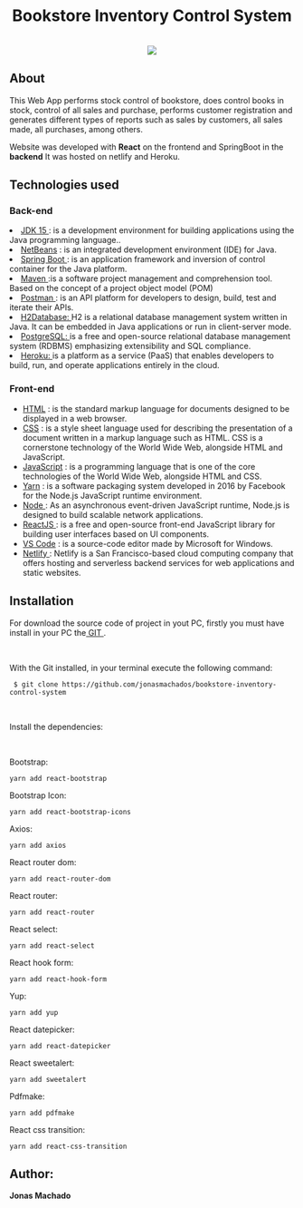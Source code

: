 <h1 align="center">Bookstore Inventory Control System </h1>

<p align="center">
  <br>
	<img src="https://user-images.githubusercontent.com/67349235/200827152-6c04e9ca-b92b-4544-8bd0-39bf2b44dbd1.gif">
</p>

<h2>About</h2>

<p>This Web App performs stock control of bookstore, does control books in stock, control of all sales and purchase, 
performs customer registration and generates different types of reports such as sales by customers, all sales made, all purchases, among others.
 </p>
<p>Website was developed with <b>React</b> on the frontend and SpringBoot in the <b>backend</b> It was hosted on netlify and Heroku. </p>

<h2>Technologies used</h2>
  <h3> Back-end </h3>
  <u1>
	<li><a href="https://www.oracle.com/br/java/technologies/javase-jdk11-downloads.html"> JDK 15 </a> : is a development environment for building applications using the Java programming language.. </li>
	<li><a href="https://netbeans.apache.org/download/index.html"> NetBeans</a> : is an integrated development environment (IDE) for Java. </li>
	<li><a href="https://spring.io/"> Spring Boot </a> :  is an application framework and inversion of control container for the Java platform.</li>
	<li><a href="https://maven.apache.org/"> Maven </a> :is a software project management and comprehension tool. Based on the concept of a project object model (POM)</li>
	<li><a href="https://www.postman.com/downloads/"> Postman </a> : is an API platform for developers to design, build, test and iterate their APIs. </li>
	<li><a href="https://www.h2database.com/html/main.htmls/">  H2Database: </a> H2 is a relational database management system written in Java. It can be embedded in Java applications or run in client-server mode.</li>	
	<li><a href="https://www.postgresql.org/"> PostgreSQL: </a> is a free and open-source relational database management system (RDBMS) emphasizing extensibility and SQL compliance.</li>
	<li><a href="https://dashboard.heroku.com/login"> Heroku: </a>  is a platform as a service (PaaS) that enables developers to build, run, and operate applications entirely in the cloud.</li>	    
  </ul>
  	
 <h3>Front-end </h3>
 <ul>
	<li><a href="https://developer.mozilla.org/pt-BR/docs/Web/HTML"> HTML</a> :  is the standard markup language for documents designed to be displayed in a web browser. </li>
	<li><a href="https://developer.mozilla.org/pt-BR/docs/Web/CSS"> CSS</a> : is a style sheet language used for describing the presentation of a document written in a markup language such as HTML. CSS is a cornerstone technology of the World Wide Web, alongside HTML and JavaScript. </li>
	<li><a href="https://developer.mozilla.org/ptBR/docs/Web/JavaScript"> JavaScript</a> : is a programming language that is one of the core technologies of the World Wide Web, alongside HTML and CSS. </li>
	<li><a href="https://yarnpkg.com/"> Yarn</a> : is a software packaging system developed in 2016 by Facebook for the Node.js JavaScript runtime environment. </li>
	<li><a href="https://nodejs.org/"> Node </a> : As an asynchronous event-driven JavaScript runtime, Node.js is designed to build scalable network applications. </li>
	<li><a href="https://reactjs.org/"> ReactJS </a> : is a free and open-source front-end JavaScript library for building user interfaces based on UI components. </li>
	<li><a href="https://code.visualstudio.com/"> VS Code</a> : is a source-code editor made by Microsoft for Windows. </li>
	<li><a href="https://www.netlify.com/"> Netlify </a> : Netlify is a San Francisco-based cloud computing company that offers hosting and serverless backend services for web applications and static websites. </li>
	
</ul>
 

	
<h2>Installation </h2>

<p>For download the source code of project in yout PC, firstly you must have install in your PC the<a href="https://git-scm.com/"> GIT </a>.</p>
<br>
<p>With the Git installed, in your terminal execute the following command:</p>

 ```
  $ git clone https://github.com/jonasmachados/bookstore-inventory-control-system
 ```
 <br>
 
 <p>Install the dependencies:</p>
 <br>
 <p>Bootstrap:</p>
 
 ```
 yarn add react-bootstrap
 ```
 
 <p>Bootstrap Icon:</p>
 
 ```
 yarn add react-bootstrap-icons
 ```
 
 <p>Axios:</p>
 
  ```
  yarn add axios
 ```
<p>React router dom:</p>

  ```
  yarn add react-router-dom
 ```
 <p>React router:</p>
  
  ```
 yarn add react-router
 ``` 
 <p>React select:</p>
  
  ```
 yarn add react-select
 ```
 <p>React hook form:</p>
 
  ```
 yarn add react-hook-form
 ``` 
 <p>Yup:</p>
 
  ```
  yarn add yup
 ```
 
 <p>React datepicker:</p>
 
  ```
  yarn add react-datepicker
 ```
 
 <p>React sweetalert:</p>
 
  ```
  yarn add sweetalert
 ```
 
 <p>Pdfmake:</p>
 
  ```
  yarn add pdfmake
 ```
 
 <p>React css transition:</p>
 
  ```
  yarn add react-css-transition
 ```
 

<h2> Author: </h2>
 <b>        Jonas Machado</b>
